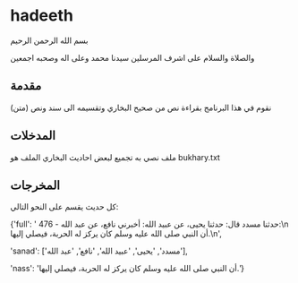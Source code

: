 # hadeeth
بسم الله الرحمن الرحيم

والصلاة والسلام على اشرف المرسلين سيدنا محمد وعلى اله وصحبه اجمعين
## مقدمة 
نقوم في هذا البرنامج بقراءة نص من صحيح البخاري وتقسيمه الى سند ونص (متن)

## المدخلات
ملف نصي به تجميع لبعض احاديث البخاري
الملف هو
bukhary.txt

## المخرجات
كل حديث يقسم على النحو التالي:

{'full': ' 476 - حدثنا مسدد قال: حدثنا يحيى، عن عبيد الله: أخبرني نافع، عن عبد الله:\n أن النبي صلى الله عليه وسلم كان يركز له الحربة، فيصلي إليها.\n',
 
'sanad': ['مسدد', 'يحيى', 'عبيد الله', 'نافع', 'عبد الله'], 
 
'nass': 'أن النبي صلى الله عليه وسلم كان يركز له الحربة، فيصلي إليها.'}
